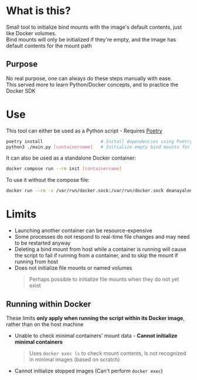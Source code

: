 # What is this?
Small tool to initialize bind mounts with the image's default contents, just like Docker volumes.<br>
Bind mounts will only be initialized if they're empty, and the image has default contents for the mount path

## Purpose
No real purpose, one can always do these steps manually with ease.<br>
This served more to learn Python/Docker concepts, and to practice the Docker SDK

# Use
This tool can either be used as a Python script - Requires [Poetry](https://python-poetry.org/)
```sh
poetry install                      # Install dependencies using Poetry
python3 ./main.py [containername]   # Initialize empty bind mounts for 'containername'
```

It can also be used as a standalone Docker container:
```sh
docker compose run --rm init [containername]
```

To use it without the compose file:
```sh
docker run --rm -v /var/run/docker.sock:/var/run/docker.sock deanayalon/bind-init [containername]
```

# Limits
- Launching another container can be resource-expensive
- Some processes do not respond to real-time file changes and may need to be restarted anyway
- Deleting a bind mount from host while a container is running will cause the script to fail if running from a container, and to skip the mount if running from host
- Does not initialize file mounts or named volumes
  > Perhaps possible to initialize file mounts when they do not yet exist
## Running within Docker
These limits **only apply when running the script within its Docker image**, rather than on the host machine
- Unable to check minimal containers' mount data - **Cannot initialize minimal containers**
  > Uses `docker exec ls` to check mount contents, ls not recognized in minimal images (based on scratch)
- Cannot initialize stopped images (Can't perform `docker exec`)
